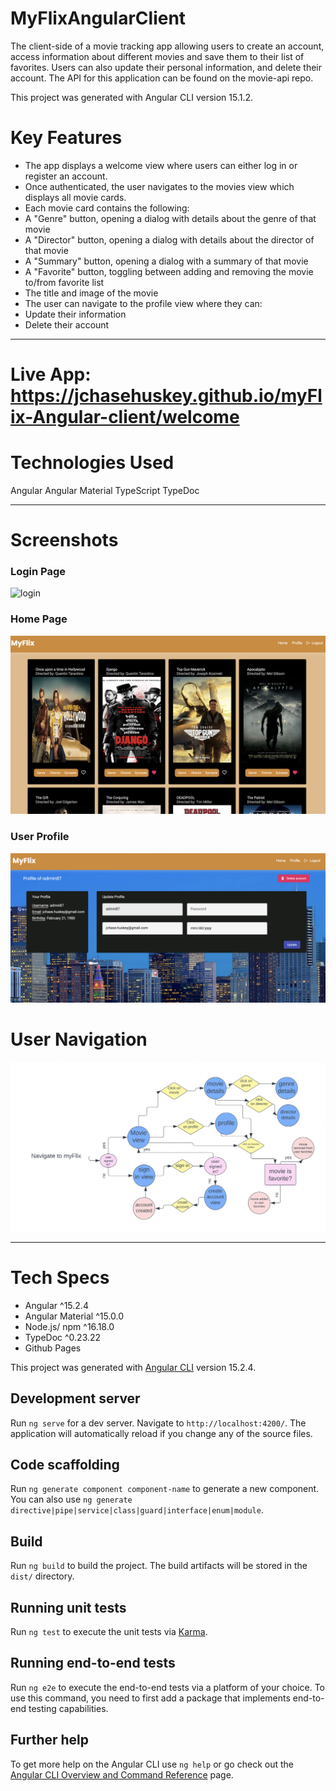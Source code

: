 # MyFlixAngularClient

The client-side of a movie tracking app allowing users to create an account, access information about different movies and save them to their list of favorites. Users can also update their personal information, and delete their account. The API for this application can be found on the movie-api repo.

This project was generated with Angular CLI version 15.1.2.

# Key Features
* The app displays a welcome view where users can either log in or register an account.
* Once authenticated, the user navigates to the movies view which displays all movie cards.
* Each movie card contains the following:
* A "Genre" button, opening a dialog with details about the genre of that movie
* A "Director" button, opening a dialog with details about the director of that movie
* A "Summary" button, opening a dialog with a summary of that movie
* A "Favorite" button, toggling between adding and removing the movie to/from favorite list
* The title and image of the movie
* The user can navigate to the profile view where they can:
* Update their information
* Delete their account


---

# Live App: https://jchasehuskey.github.io/myFlix-Angular-client/welcome

# Technologies Used
Angular
Angular Material
TypeScript
TypeDoc


---

# Screenshots

### Login Page

![login](src/assets/login.png)

### Home Page

![home](src/assets/home.png)

### User Profile

![user](src/assets/user.png)

# User Navigation

![navigation](src/assets/navigation.png)

---

# Tech Specs

* Angular ^15.2.4
* Angular Material ^15.0.0
* Node.js/ npm ^16.18.0
* TypeDoc ^0.23.22
* Github Pages



This project was generated with [Angular CLI](https://github.com/angular/angular-cli) version 15.2.4.

## Development server

Run `ng serve` for a dev server. Navigate to `http://localhost:4200/`. The application will automatically reload if you change any of the source files.

## Code scaffolding

Run `ng generate component component-name` to generate a new component. You can also use `ng generate directive|pipe|service|class|guard|interface|enum|module`.

## Build

Run `ng build` to build the project. The build artifacts will be stored in the `dist/` directory.

## Running unit tests

Run `ng test` to execute the unit tests via [Karma](https://karma-runner.github.io).

## Running end-to-end tests

Run `ng e2e` to execute the end-to-end tests via a platform of your choice. To use this command, you need to first add a package that implements end-to-end testing capabilities.

## Further help

To get more help on the Angular CLI use `ng help` or go check out the [Angular CLI Overview and Command Reference](https://angular.io/cli) page.
